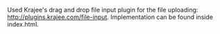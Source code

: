 Used Krajee's drag and drop file input plugin for the file uploading: http://plugins.krajee.com/file-input.
Implementation can be found inside index.html.
